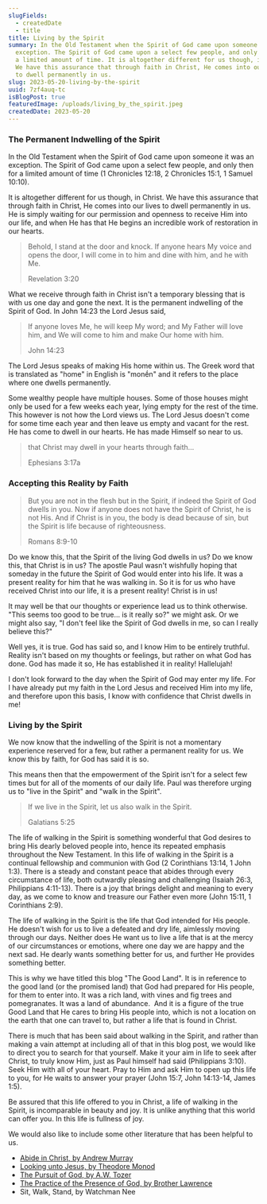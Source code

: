 ```yaml
---
slugFields:
  - createdDate
  - title
title: Living by the Spirit
summary: In the Old Testament when the Spirit of God came upon someone it was an
  exception. The Spirit of God came upon a select few people, and only then for
  a limited amount of time. It is altogether different for us though, in Christ.
  We have this assurance that through faith in Christ, He comes into our lives
  to dwell permanently in us.
slug: 2023-05-20-living-by-the-spirit
uuid: 7zf4auq-tc
isBlogPost: true
featuredImage: /uploads/living_by_the_spirit.jpeg
createdDate: 2023-05-20
---
```

### The Permanent Indwelling of the Spirit

In the Old Testament when the Spirit of God came upon someone it was an exception. The Spirit of God came upon a select few people, and only then for a limited amount of time (1 Chronicles 12:18, 2 Chronicles 15:1, 1 Samuel 10:10).

It is altogether different for us though, in Christ. We have this assurance that through faith in Christ, He comes into our lives to dwell permanently in us. He is simply waiting for our permission and openness to receive Him into our life, and when He has that He begins an incredible work of restoration in our hearts.

> Behold, I stand at the door and knock. If anyone hears My voice and opens the door, I will come in to him and dine with him, and he with Me.
>
> Revelation 3:20

What we receive through faith in Christ isn't a temporary blessing that is with us one day and gone the next. It is the permanent indwelling of the Spirit of God. In John 14:23 the Lord Jesus said,

> If anyone loves Me, he will keep My word; and My Father will love him, and We will come to him and make Our home with him.
>
> John 14:23

The Lord Jesus speaks of making His home within us. The Greek word that is translated as "home" in English is "monḗn" and it refers to the place where one dwells permanently.

Some wealthy people have multiple houses. Some of those houses might only be used for a few weeks each year, lying empty for the rest of the time. This however is not how the Lord views us. The Lord Jesus doesn't come for some time each year and then leave us empty and vacant for the rest. He has come to dwell in our hearts. He has made Himself so near to us.

> that Christ may dwell in your hearts through faith…
>
> Ephesians 3:17a

### Accepting this Reality by Faith

> But you are not in the flesh but in the Spirit, if indeed the Spirit of God dwells in you. Now if anyone does not have the Spirit of Christ, he is not His. And if Christ is in you, the body is dead because of sin, but the Spirit is life because of righteousness.
>
> Romans 8:9-10

Do we know this, that the Spirit of the living God dwells in us? Do we know this, that Christ is in us? The apostle Paul wasn't wishfully hoping that someday in the future the Spirit of God would enter into his life. It was a present reality for him that he was walking in. So it is for us who have received Christ into our life, it is a present reality! Christ is in us!

It may well be that our thoughts or experience lead us to think otherwise. "This seems too good to be true... is it really so?" we might ask. Or we might also say, "I don't feel like the Spirit of God dwells in me, so can I really believe this?"

Well yes, it is true. God has said so, and I know Him to be entirely truthful. Reality isn't based on my thoughts or feelings, but rather on what God has done. God has made it so, He has established it in reality! Hallelujah!

I don't look forward to the day when the Spirit of God may enter my life. For I have already put my faith in the Lord Jesus and received Him into my life, and therefore upon this basis, I know with confidence that Christ dwells in me!

### Living by the Spirit

We now know that the indwelling of the Spirit is not a momentary experience reserved for a few, but rather a permanent reality for us. We know this by faith, for God has said it is so.

This means then that the empowerment of the Spirit isn't for a select few times but for all of the moments of our daily life. Paul was therefore urging us to "live in the Spirit" and "walk in the Spirit".

> If we live in the Spirit, let us also walk in the Spirit.
>
> Galatians 5:25

The life of walking in the Spirit is something wonderful that God desires to bring His dearly beloved people into, hence its repeated emphasis throughout the New Testament. In this life of walking in the Spirit is a continual fellowship and communion with God (2 Corinthians 13:14, 1 John 1:3). There is a steady and constant peace that abides through every circumstance of life, both outwardly pleasing and challenging (Isaiah 26:3, Philippians 4:11-13). There is a joy that brings delight and meaning to every day, as we come to know and treasure our Father even more (John 15:11, 1 Corinthians 2:9).

The life of walking in the Spirit is the life that God intended for His people. He doesn't wish for us to live a defeated and dry life, aimlessly moving through our days. Neither does He want us to live a life that is at the mercy of our circumstances or emotions, where one day we are happy and the next sad. He dearly wants something better for us, and further He provides something better.

This is why we have titled this blog "The Good Land". It is in reference to the good land (or the promised land) that God had prepared for His people, for them to enter into. It was a rich land, with vines and fig trees and pomegranates. It was a land of abundance.  And it is a figure of the true Good Land that He cares to bring His people into, which is not a location on the earth that one can travel to, but rather a life that is found in Christ.

There is much that has been said about walking in the Spirit, and rather than making a vain attempt at including all of that in this blog post, we would like to direct you to search for that yourself. Make it your aim in life to seek after Christ, to truly know Him, just as Paul himself had said (Philippians 3:10). Seek Him with all of your heart. Pray to Him and ask Him to open up this life to you, for He waits to answer your prayer (John 15:7, John 14:13-14, James 1:5).

Be assured that this life offered to you in Christ, a life of walking in the Spirit, is incomparable in beauty and joy. It is unlike anything that this world can offer you. In this life is fullness of joy.

We would also like to include some other literature that has been helpful to us.

* [Abide in Christ, by Andrew Murray](/uploads/abide_in_christ.pdf)
* [Looking unto Jesus, by Theodore Monod](/posts/2022-12-28-looking-unto-jesus)
* [The Pursuit of God, by A.W. Tozer](/uploads/the_pursuit_of_god.pdf)
* [The Practice of the Presence of God, by Brother Lawrence](/uploads/the_practice_of_the_presence_of_god.pdf)
* Sit, Walk, Stand, by Watchman Nee
